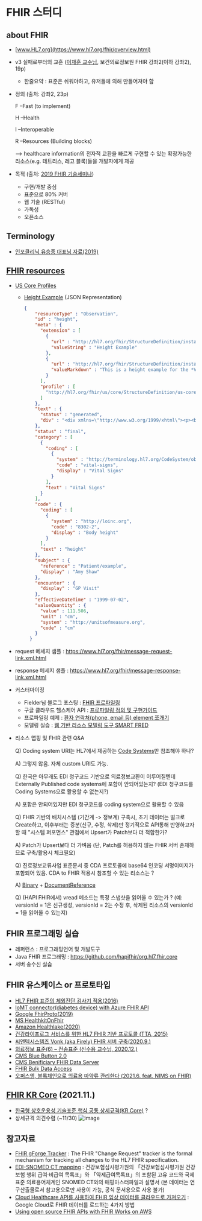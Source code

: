 # FHIR 스터디

## about FHIR

- [www.HL7.org](https://www.hl7.org/fhir/overview.html) 
- v3 실패로부터의 교훈 ([이재훈 교수님](http://www.yes24.com/24/AuthorFile/Author/2408720), 보건의료정보원 FHIR 강좌2(이하 강좌2), 19p) 
  - 한줄요약 : 표준은 쉬워야하고, 유저들에 의해 만들어져야 함


- 정의 (출처: 강좌2, 23p)


  F –Fast (to implement)
  
  H –Health 
  
  I –Interoperable 
  
  R –Resources (Building blocks) 
  
  --> healthcare information의 전자적 교환을 빠르게 구현할 수 있는 확장가능한 리소스(e.g. 테트리스, 레고 블록)들을 개발자에게 제공
  
- 목적 (출처: [2019 FHIR 기술세미나](https://koreaoffice-my.sharepoint.com/:i:/g/personal/hismacgyver_korea_edu/EakpFSDHzP5Psf5_PgAIdnIB5ImNkZULH0Mk2SC7UfdltA?e=1hoOUS.jpg))
  - 구현/개발 중심
  - 표준으로 80% 커버
  - 웹 기술 (RESTful)
  - 가독성
  - 오픈소스

## Terminology

- [인포클리닉 유승종 대표님 자료(2019)](http://infoclinic.co/materials/20191011_HL7Korea_FHIR_Terminology.pdf)


## [FHIR resources](https://www.hl7.org/fhir/resourcelist.html)

- [US Core Profiles](http://www.hl7.org/fhir/us/core/)
  - [Height Example](http://www.hl7.org/fhir/us/core/Observation-height.json.html) (JSON Representation)
    ```json
    {
        "resourceType" : "Observation",
        "id" : "height",
        "meta" : {
          "extension" : [
            {
              "url" : "http://hl7.org/fhir/StructureDefinition/instance-name",
              "valueString" : "Height Example"
            },
            {
              "url" : "http://hl7.org/fhir/StructureDefinition/instance-description",
              "valueMarkdown" : "This is a height example for the *Vitalsigns Profile*."
            }
          ],
          "profile" : [
            "http://hl7.org/fhir/us/core/StructureDefinition/us-core-body-height"
          ]
        },
        "text" : {
          "status" : "generated",
          "div" : "<div xmlns=\"http://www.w3.org/1999/xhtml\"><p><b>Generated Narrative</b></p><p></p><p><b>category</b>: <span title=\"Codes: {http://terminology.hl7.org/CodeSystem/observation-category vital-signs}\">Vital Signs</span></p><p><b>code</b>: <span title=\"Codes: {http://loinc.org 8302-2}\">height</span></p><p><b>subject</b>: <a href=\"Patient-example.html\">Amy Shaw. Generated Summary: Medical Record Number: 1032702 (USUAL); active; Amy V. Shaw , Amy V. Baxter ; Phone: 555-555-5555, amy.shaw@example.com; gender: female; birthDate: 1987-02-20</a></p><p><b>encounter</b>: <span>GP Visit</span></p><p><b>effective</b>: 1999-07-02</p><p><b>value</b>: 111.506 cm</p></div>"
        },
        "status" : "final",
        "category" : [
          {
            "coding" : [
              {
                "system" : "http://terminology.hl7.org/CodeSystem/observation-category",
                "code" : "vital-signs",
                "display" : "Vital Signs"
              }
            ],
            "text" : "Vital Signs"
          }
        ],
        "code" : {
          "coding" : [
            {
              "system" : "http://loinc.org",
              "code" : "8302-2",
              "display" : "Body height"
            }
          ],
          "text" : "height"
        },
        "subject" : {
          "reference" : "Patient/example",
          "display" : "Amy Shaw"
        },
        "encounter" : {
          "display" : "GP Visit"
        },
        "effectiveDateTime" : "1999-07-02",
        "valueQuantity" : {
          "value" : 111.506,
          "unit" : "cm",
          "system" : "http://unitsofmeasure.org",
          "code" : "cm"
        }
      }
    ```
- request 메세지 샘플 : https://www.hl7.org/fhir/message-request-link.xml.html
- response 메세지 샘플 : https://www.hl7.org/fhir/message-response-link.xml.html
- 커스터마이징 
  - Fielder님 블로그 포스팅 : [FHIR 프로파일링](https://m.blog.naver.com/tonizlee/221614757328)
  - 구글 클라우드 헬스케어 API : [프로파일링 정의 및 구현가이드](https://cloud.google.com/healthcare/docs/how-tos/fhir-profiles?hl=ko)
  - 프로파일링 예제 : [환자 연락처(phone, email 등) element 쪼개기](https://www.hl7.org/fhir/profiling-examples.html)
  - 모델링 실습 : [웹 기반 리소스 모델링 도구 SMART FRED](http://docs.smarthealthit.org/fred/)
- 리소스 맵핑 및 FHIR 관련 Q&A
  
  Q) Coding system URI는 HL7에서 제공하는 [Code Systems](https://www.hl7.org/fhir/terminologies-systems.html)만 참조해야 하나?
  
  A) 그렇지 않음. 자체 custom URI도 가능.
  
  Q) 한국은 아무래도 EDI 청구코드 기반으로 의료정보교환이 이루어질텐데 Externally Published code systems에 포함이 안되어있는지? (EDI 청구코드를 Coding Systems으로 활용할 수 없는지?)
  
  A) 포함은 안되어있지만 EDI 청구코드를 coding system으로 활용할 수 있음
  
  Q) FHIR 기반의 배치시스템 (기간계 -> 정보계) 구축시, 초기 데이터는 벌크로 Create하고, 이후부터는 증분(신규, 수정, 삭제)만 정기적으로 API통해 반영하고자 할 때 "시스템 퍼포먼스" 관점에서 Upsert가 Patch보다 더 적합한가?
  
  A) Patch가 Upsert보다 더 가벼움 (단, Patch를 허용하지 않는 FHIR 서버 존재하므로 구축/활용시 체크필요)

  Q) 진료정보교류사업 표준문서 중 CDA 프로토콜에 base64 인코딩 서명이미지가 포함되어 있음. CDA to FHIR 적용시 참조할 수 있는 리소스는 ?
  
  A) [Binary](https://www.hl7.org/fhir/binary.html) + [DocumentReference](https://www.hl7.org/fhir/documentreference.html)
  
  Q) (HAPI FHIR에서) vread 메소드는 특정 스냅샷을 읽어올 수 있는가 ? (예: versionId = 1은 신규생성, versionId = 2는 수정 후, 삭제된 리소스의 versionId = 1을 읽어올 수 있는지)
  
## FHIR 프로그래밍 실습

- 레퍼런스 : 프로그래밍언어 및 개발도구
- Java FHIR 프로그래밍 : https://github.com/hapifhir/org.hl7.fhir.core
- 서버 송수신 실습

## FHIR 유스케이스 or 프로토타입

- [HL7 FHIR 표준의 체외진단 검사기 적용(2016)](https://scienceon.kisti.re.kr/srch/selectPORSrchArticle.do?cn=DIKO0014457008)
- [IoMT connector(diabetes device) with Azure FHIR API](https://github.com/microsoft/healthkit-on-fhir/blob/master/Docs/DiabetesDeviceToFHIR.md)
- [Google FhirProto(2019)](https://github.com/google/fhir-examples)
- [MS HealthkitOnFhir](https://github.com/microsoft/healthkit-on-fhir)
- [Amazon Healthlake(2020)](https://aws.amazon.com/ko/blogs/korea/new-amazon-healthlake-to-store-transform-and-analyze-petabytes-of-health-and-life-sciences-data-in-the-cloud/)
- [건강라이프로그 서비스를 위한 HL7 FHIR 기반 프로토콜 (TTA, 2015)](http://committee.tta.or.kr/data/standard_view.jsp?kor_standard=fhir&rn1=Y&rn3=Y&pk_num=TTAK.KO-10.0832&nowSu=1&rn=1)
- [씨앤텍시스템즈 Vonk (aka Firely) FHIR 서버 구축(2020.9.)](https://cntechsystems.tistory.com/101?category=752574)
- [의료정보 표준(6) – 전송표준 (신수용 교수님, 2020.12.)](https://sooyongshin.wordpress.com/2020/12/25/%EC%9D%98%EB%A3%8C%EC%A0%95%EB%B3%B4-%ED%91%9C%EC%A4%806-%EC%A0%84%EC%86%A1%ED%91%9C%EC%A4%80/)
- [CMS Blue Button 2.0](https://bluebutton.cms.gov/)
- [CMS Benificiary FHIR Data Server](https://github.com/CMSgov/beneficiary-fhir-data)
- [FHIR Bulk Data Access](https://hl7.org/fhir/uv/bulkdata/)
- [오퍼스엠, 블록체인으로 의료용 마약류 관리한다 (2021.6. feat. NIMS on FHIR)](http://www.cctvnews.co.kr/news/articleView.html?idxno=227690)

## [FHIR KR Core](https://hins.or.kr/nrc_fhir/index.html) (2021.11.)

- [한국형 상호운용성 기술표준 핵심 공통 상세규격(KR Core)](https://hins.or.kr/menu.es?mid=a11206000000) ?
- 상세규격 의견수렴 (~11/30) ![image](https://user-images.githubusercontent.com/43846264/143770718-90e28602-4669-4659-a8da-65f82935981e.png)


## 참고자료

- [FHIR gForge Tracker](https://wiki.hl7.org/FHIR_gForge_Tracker) : The FHIR "Change Request" tracker is the formal mechanism for tracking all changes to the HL7 FHIR specification.
- [EDI-SNOMED CT mapping](https://www.hins.or.kr/termMapping/ediMappingList.es?mid=a11301030000) : 건강보험심사평가원의 「건강보험심사평가원 건강보험 행위 급여·비급여 목록표」와 「약제급여목록표」의 포함된 고유 코드와 국제표준 의료용어체계인 SNOMED CT와의 매핑마스터파일과 설명서 (본 데이터는 연구산출물로서 참고용으로만 사용이 가능, 공식 문서용으로 사용 불가)
- [Cloud Healthcare API를 사용하여 FHIR 임상 데이터를 클라우드로 가져오기](https://cloud.google.com/architecture/importing-fhir-clinical-data?hl=ko#near_real-time_data_ingestion) : Google Cloud로 FHIR 데이터를 로드하는 4가지 방법
- [Using open source FHIR APIs with FHIR Works on AWS](https://aws.amazon.com/ko/blogs/opensource/using-open-source-fhir-apis-with-fhir-works-on-aws/)
